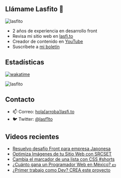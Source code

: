 
## Llámame Lasfito 👋

 
<img src="https://komarev.com/ghpvc/?username=lasfito&label=Profile%20views&color=0e75b6&style=flat" alt="lasfito" /> 

  - 2 años de experiencia en desarrollo front
  - Revisa mi sitio web en [lasfi.to](https://lasfi.to)
  - Creador de contenido en [YouTube](https://www.youtube.com/channel/UCwfeUZwjfNsIFqFURiqkLSw)
  - Suscríbete a <a href="http://s.1-2-3.dev"  target="_blank"> mi boletín </a>
   
## Estadísticas
[![wakatime](https://wakatime.com/badge/user/5f64052e-88c6-4b16-a87a-e9f52142e69a.svg)](https://wakatime.com/@5f64052e-88c6-4b16-a87a-e9f52142e69a)

<img align="center" src="https://github-readme-stats.vercel.app/api/top-langs?username=lasfito&show_icons=true&locale=es&layout=compact&langs_count=4&theme=nord&custom_title=Stack+según+GitHub" alt="lasfito" /> 

## Contacto

- 📫 Correo: <a href='mailto:hola@lasfi.to '> hola[arroba]lasfi.to</a>
- 🐦 Twitter: <a href="https://twitter.com/lasf1to" target="blank"> @lasf1to</a>


## Videos recientes
<!-- BLOG-POST-LIST:START -->
- [Resuelvo desafío Front para empresa Japonesa](https://www.youtube.com/watch?v=MB8OwqK4_Do)
- [Optimiza Imágenes de tu Sitio Web con SRCSET](https://www.youtube.com/watch?v=R2-ZWHU2nxU)
- [Cambia el marcador de una lista con CSS #shorts](https://www.youtube.com/watch?v=TqqVvKG82MM)
- [¿Cuánto gana un Programador Web en México? 💵](https://www.youtube.com/watch?v=cuqL_zoXCQU)
- [¿Primer trabajo como Dev? CREA este proyecto](https://www.youtube.com/watch?v=WxJ73zt3nCk)
<!-- BLOG-POST-LIST:END -->











  
